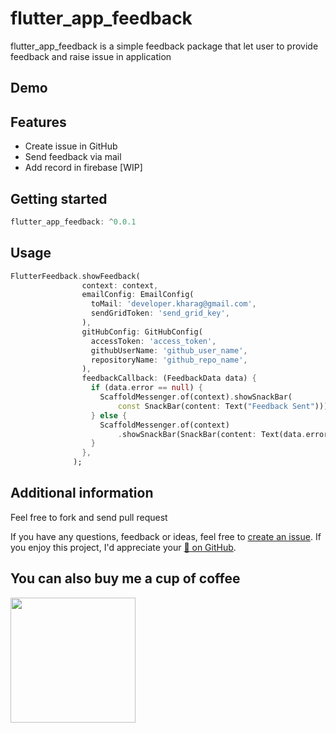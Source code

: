# flutter_app_feedback
flutter_app_feedback is a simple feedback package that let user to provide feedback and raise issue in application
## Demo

## Features

* Create issue in GitHub
* Send feedback via mail
* Add record in firebase [WIP]

## Getting started   
```dart
flutter_app_feedback: ^0.0.1

```

## Usage

```dart
FlutterFeedback.showFeedback(
                context: context,
                emailConfig: EmailConfig(
                  toMail: 'developer.kharag@gmail.com',
                  sendGridToken: 'send_grid_key',
                ),
                gitHubConfig: GitHubConfig(
                  accessToken: 'access_token',
                  githubUserName: 'github_user_name',
                  repositoryName: 'github_repo_name',
                ),
                feedbackCallback: (FeedbackData data) {
                  if (data.error == null) {
                    ScaffoldMessenger.of(context).showSnackBar(
                        const SnackBar(content: Text("Feedback Sent")));
                  } else {
                    ScaffoldMessenger.of(context)
                        .showSnackBar(SnackBar(content: Text(data.error!)));
                  }
                },
              );
```

## Additional information

Feel free to fork and send pull request

If you have any questions, feedback or ideas, feel free to [create an
issue](https://github.com/CodingWithTashi/flutter_app_feedback/issues/new). If you enjoy this
project, I'd appreciate your [🌟 on GitHub](https://github.com/CodingWithTashi/flutter_app_feedback/).

## You can also buy me a cup of coffee
<a href="https://www.buymeacoffee.com/codingwithtashi"><img src="https://cdn.buymeacoffee.com/buttons/v2/default-yellow.png" width=200px></a>
